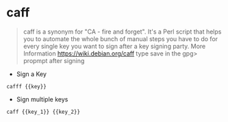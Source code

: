 # caff 

> caff is a synonym for "CA - fire and forget". It's a Perl script that helps you 
> to automate the whole bunch of manual steps you have to do for every single key 
> you want to sign after a key signing party. 
> More Information <https://wiki.debian.org/caff>
> type save in the gpg> propmpt after signing
- Sign a Key 

`cafff {{key}}`

- Sign multiple keys 

`caff {{key_1}} {{key_2}}`

